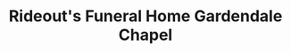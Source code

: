 ---
title: "Rideout's Funeral Home Gardendale Chapel"
url: /gardendale/rideouts-funeral-home-gardendale-chapel/
shop: funeral directors
---